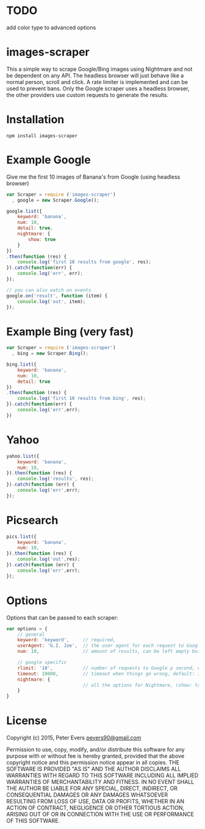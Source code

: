 # TODO
add color type to advanced options

# images-scraper
This a simple way to scrape Google/Bing images using Nightmare and not be dependent on any API. The headless browser will just behave like a normal person, scroll and click. A rate limiter is implemented and can be used to prevent bans. Only the Google scraper uses a headless browser, the other providers use custom requests to generate the results.

# Installation
```npm install images-scraper```

# Example Google
Give me the first 10 images of Banana's from Google (using headless browser)

```js
var Scraper = require ('images-scraper')
  , google = new Scraper.Google();

google.list({
	keyword: 'banana',
	num: 10,
	detail: true,
	nightmare: {
		show: true
	}
})
.then(function (res) {
	console.log('first 10 results from google', res);
}).catch(function(err) {
	console.log('err', err);
});

// you can also watch on events
google.on('result', function (item) {
	console.log('out', item);
});
```

# Example Bing (very fast)
```js
var Scraper = require ('images-scraper')
  , bing = new Scraper.Bing();

bing.list({
	keyword: 'banana',
	num: 10,
	detail: true
})
.then(function (res) {
	console.log('first 10 results from bing', res);
}).catch(function(err) {
	console.log('err',err);
})
```

# Yahoo
```js
yahoo.list({
	keyword: 'banana',
	num: 10,
}).then(function (res) {
	console.log('results', res);
}).catch(function (err) {
	console.log('err',err);
});
```

# Picsearch
```js
pics.list({
	keyword: 'banana',
	num: 10,
}).then(function (res) {
	console.log('out',res);
}).catch(function (err) {
	console.log('err',err);
});
```

# Options
Options that can be passed to each scraper:

```js
var options = {
	// general
	keyword: 'keyword',		// required,
	userAgent: 'G.I. Joe',	// the user agent for each request to Google (default: Chrome)
	num: 10,				// amount of results, can be left empty but will take a lot longer

	// google specific
	rlimit: '10',			// number of requests to Google p second, default: unlimited
	timeout: 10000,			// timeout when things go wrong, default: 10000
	nightmare: {
							// all the options for Nightmare, (show: true for example)
	}	
}
```

# License
Copyright (c) 2015, Peter Evers <pevers90@gmail.com>

Permission to use, copy, modify, and/or distribute this software for any purpose with or without fee is hereby granted, provided that the above copyright notice and this permission notice appear in all copies.
THE SOFTWARE IS PROVIDED "AS IS" AND THE AUTHOR DISCLAIMS ALL WARRANTIES WITH REGARD TO THIS SOFTWARE INCLUDING ALL IMPLIED WARRANTIES OF MERCHANTABILITY AND FITNESS. IN NO EVENT SHALL THE AUTHOR BE LIABLE FOR ANY SPECIAL, DIRECT, INDIRECT, OR CONSEQUENTIAL DAMAGES OR ANY DAMAGES WHATSOEVER RESULTING FROM LOSS OF USE, DATA OR PROFITS, WHETHER IN AN ACTION OF CONTRACT, NEGLIGENCE OR OTHER TORTIOUS ACTION, ARISING OUT OF OR IN CONNECTION WITH THE USE OR PERFORMANCE OF THIS SOFTWARE.
